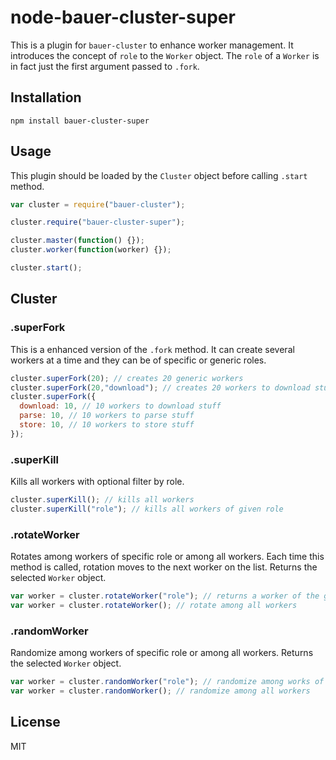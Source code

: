 node-bauer-cluster-super
================

This is a plugin for `bauer-cluster` to enhance worker management. It introduces the concept of `role` to the `Worker` object. The `role` of a `Worker` is in fact just the first argument passed to `.fork`.

## Installation

```
npm install bauer-cluster-super
```

## Usage

This plugin should be loaded by the `Cluster` object before calling `.start` method.

```js
var cluster = require("bauer-cluster");

cluster.require("bauer-cluster-super");

cluster.master(function() {});
cluster.worker(function(worker) {});

cluster.start();
```

## Cluster

### .superFork

This is a enhanced version of the `.fork` method. It can create several workers at a time and they can be of specific or generic roles.

```js
cluster.superFork(20); // creates 20 generic workers
cluster.superFork(20,"download"); // creates 20 workers to download stuff
cluster.superFork({
  download: 10, // 10 workers to download stuff
  parse: 10, // 10 workers to parse stuff
  store: 10, // 10 workers to store stuff
});

```

### .superKill

Kills all workers with optional filter by role.

```js
cluster.superKill(); // kills all workers
cluster.superKill("role"); // kills all workers of given role
```

### .rotateWorker

Rotates among workers of specific role or among all workers. Each time this method is called, rotation moves to the next worker on the list. Returns the selected `Worker` object.

```js
var worker = cluster.rotateWorker("role"); // returns a worker of the given role
var worker = cluster.rotateWorker(); // rotate among all workers
```

### .randomWorker

Randomize among workers of specific role or among all workers. Returns the selected `Worker` object.

```js
var worker = cluster.randomWorker("role"); // randomize among works of given role
var worker = cluster.randomWorker(); // randomize among all workers
```

## License

MIT
